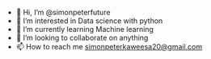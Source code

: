 - 👋 Hi, I’m @simonpeterfuture
- 👀 I’m interested in Data science with python
- 🌱 I’m currently learning Machine learning 
- 💞️ I’m looking to collaborate on anything
- 📫 How to reach me simonpeterkaweesa20@gmail.com

<!---
simonpeterfuture/simonpeterfuture is a ✨ special ✨ repository because its `README.md` (this file) appears on your GitHub profile.
You can click the Preview link to take a look at your changes.
--->
